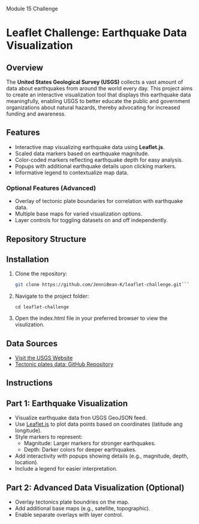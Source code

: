 
Module 15 Challenge

# Leaflet Challenge: Earthquake Data Visualization

## Overview
The **United States Geological Survey (USGS)** collects a vast amount of data about earthquakes from around the world every day. This project aims to create an interactive visualization tool that displays this earthquake data meaningfully, enabling USGS to better educate the public and government organizations about natural hazards, thereby advocating for increased funding and awareness.

## Features
- Interactive map visualizing earthquake data using **Leaflet.js**.
- Scaled data markers based on earthquake magnitude.
- Color-coded markers reflecting earthquake depth for easy analysis.
- Popups with additional earthquake details upon clicking markers.
- Informative legend to contextualize map data.

### Optional Features (Advanced)
- Overlay of tectonic plate boundaries for correlation with earthquake data.
- Multiple base maps for varied visualization options.
- Layer controls for toggling datasets on and off independently.

## Repository Structure


## Installation
1. Clone the repository:
   ```bash
   git clone https://github.com/JenniBean-K/leaflet-challenge.git```

2. Navigate to the project folder:

    ```cd leaflet-challenge```

3. Open the index.html file in your preferred browser to view the visulization.

## Data Sources

* [Visit the USGS Website](https://www.usgs.gov)
* [Tectonic plates data: GitHub Repository](https://github.com/fraxen/tectonicplates)

## Instructions

## Part 1: Earthquake Visualization
* Visualize earthquake data fron USGS GeoJSON feed.
* Use [Leaflet.js](https://leafletjs.com/) to plot data points based on coordinates (latitude ang longitude).
* Style markers to represent:
    * Magnitude: Larger markers for stronger earthquakes.
    * Depth: Darker colors for deeper earthquakes.
* Add interactivity with popups showing details (e.g., magnitude, depth, location).
* Include a legend for easier interpretation.

## Part 2: Advanced Data Visualization (Optional)
* Overlay tectonics plate boundries on the map.
* Add additional base maps (e.g., satellite, topographic).
* Enable separate overlays with layer control.



